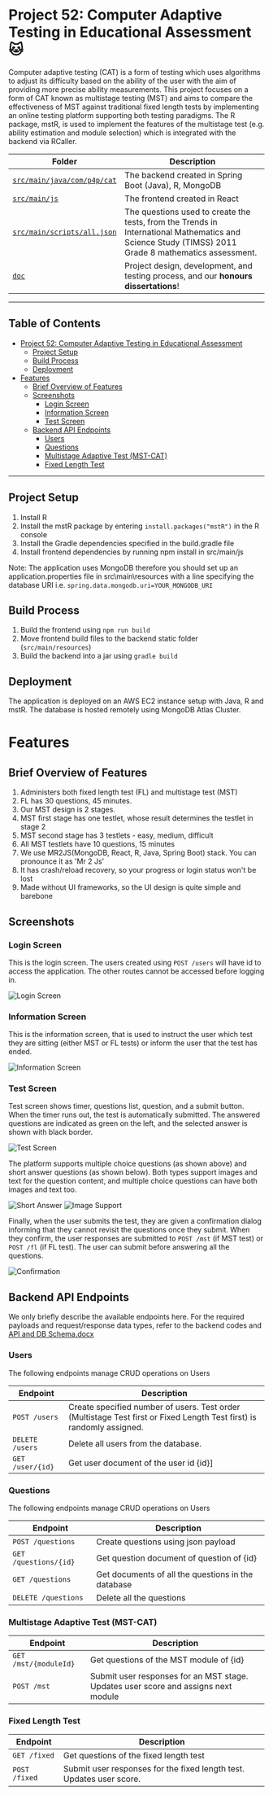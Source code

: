 <!-- TOC --><a name="project-52-computer-adaptive-testing-in-educational-assessment"></a>
# Project 52: Computer Adaptive Testing in Educational Assessment 🐱

Computer adaptive testing (CAT) is a form of testing which uses algorithms to adjust its difficulty based on the ability of the user with the aim of providing more precise ability measurements. This project focuses on a form of CAT known as multistage testing (MST) and aims to compare the effectiveness of MST against traditional fixed length tests by implementing an online testing platform supporting both testing paradigms. The R package, mstR, is used to implement the features of the multistage test (e.g. ability estimation and module selection) which is integrated with the backend via RCaller.

| Folder | Description |
| --- | --- |
| [`src/main/java/com/p4p/cat`](src/main/java/com/p4p/cat) | The backend created in Spring Boot (Java), R, MongoDB |
| [`src/main/js`](src/main/js) | The frontend created in React |
| [`src/main/scripts/all.json`](src/main/scripts/all.json) | The questions used to create the tests, from the Trends in International Mathematics and Science Study (TIMSS) 2011 Grade 8 mathematics assessment. |
| [`doc`](doc) | Project design, development, and testing process, and our **honours dissertations**! |
---
## Table of Contents

<!-- TOC start -->
- [Project 52: Computer Adaptive Testing in Educational Assessment](#project-52-computer-adaptive-testing-in-educational-assessment)
    * [Project Setup](#project-setup)
    * [Build Process](#build-process)
    * [Deployment](#deployment)
- [Features](#features)
    * [Brief Overview of Features](#brief-overview-of-features)
    * [Screenshots](#screenshots)
        + [Login Screen](#login-screen)
        + [Information Screen](#information-screen)
        + [Test Screen](#test-screen)
    * [Backend API Endpoints](#backend-api-endpoints)
        + [Users](#users)
        + [Questions](#questions)
        + [Multistage Adaptive Test (MST-CAT) ](#multistage-adaptive-test-mst-cat)
        + [Fixed Length Test ](#fixed-length-test)
<!-- TOC end -->

---


<!-- TOC --><a name="project-setup"></a>
## Project Setup
1. Install R
2. Install the mstR package by entering ```install.packages("mstR")``` in the R console
3. Install the Gradle dependencies specified in the build.gradle file
4. Install frontend dependencies by running npm install in src/main/js

Note: The application uses MongoDB therefore you should set up an application.properties file in src\main\resources with a line specifying the database URI i.e. ```spring.data.mongodb.uri=YOUR_MONGODB_URI```

<!-- TOC --><a name="build-process"></a>
## Build Process
1. Build the frontend using ```npm run build```
2. Move frontend build files to the backend static folder (`src/main/resources`)
3. Build the backend into a jar using ```gradle build```

<!-- TOC --><a name="deployment"></a>
## Deployment
The application is deployed on an AWS EC2 instance setup with Java, R and mstR. The database is hosted remotely using MongoDB Atlas Cluster.


<!-- TOC --><a name="features"></a>
# Features

<!-- TOC --><a name="brief-overview-of-features"></a>
## Brief Overview of Features
1. Administers both fixed length test (FL) and multistage test (MST)
2. FL has 30 questions, 45 minutes.
3. Our MST design is 2 stages.
4. MST first stage has one testlet, whose result determines the testlet in stage 2
5. MST second stage has 3 testlets - easy, medium, difficult
6. All MST testlets have 10 questions, 15 minutes
7. We use MR2JS(MongoDB, React, R, Java, Spring Boot) stack. You can pronounce it as 'Mr 2 Js'
8. It has crash/reload recovery, so your progress or login status won't be lost
9. Made without UI frameworks, so the UI design is quite simple and barebone

<!-- TOC --><a name="screenshots"></a>
## Screenshots

<!-- TOC --><a name="login-screen"></a>
### Login Screen
This is the login screen. The users created using `POST /users` will have id to access the application.
The other routes cannot be accessed before logging in.

![Login Screen](./login_screen.png)

<!-- TOC --><a name="information-screen"></a>
### Information Screen
This is the information screen, that is used to instruct the user which test they are sitting
(either MST or FL tests) or inform the user that the test has ended.

![Information Screen](./information_screen.png)

<!-- TOC --><a name="test-screen"></a>
### Test Screen
Test screen shows timer, questions list, question, and a submit button. When the timer runs out, the test is
automatically submitted. The answered questions are indicated as green on the left, and the selected answer
is shown with black border.

![Test Screen](./mcq_answer_support.png)

The platform supports multiple choice questions (as shown above) and short answer questions (as shown below). Both types support
images and text for the question content, and multiple choice questions can have both images and text too.

![Short Answer](./short_answer_support.png)
![Image Support](./question_option_image_support.png)

Finally, when the user submits the test, they are given a confirmation dialog informing that they cannot revisit
the questions once they submit. When they confirm, the user responses are submitted to `POST /mst` (if MST test) or `POST /fl` (if FL test).
The user can submit before answering all the questions.

![Confirmation](./confirmation_screen.png)

<!-- TOC --><a name="backend-api-endpoints"></a>
## Backend API Endpoints
We only briefly describe the available endpoints here.
For the required payloads and request/response data types, refer to the backend codes and [API and DB Schema.docx](./doc/Development/API%20and%20DB%20schema.docx)
<!-- TOC --><a name="users"></a>
### Users
The following endpoints manage CRUD operations on Users

| Endpoint | Description | 
|---|---|
| `POST /users` | Create specified number of users. Test order (Multistage Test first or Fixed Length Test first) is randomly assigned. |
| `DELETE /users` | Delete all users from the database. |
| `GET /user/{id}` | Get user document of the user id {id}] |  

<!-- TOC --><a name="questions"></a>
### Questions
The following endpoints manage CRUD operations on Users

| Endpoint | Description | 
|---|---|
| `POST /questions` | Create questions using json payload |
| `GET /questions/{id}` | Get question document of question of {id} |
| `GET /questions` | Get documents of all the questions in the database |
| `DELETE /questions` | Delete all the questions |

<!-- TOC --><a name="multistage-adaptive-test-mst-cat"></a>
### Multistage Adaptive Test (MST-CAT)

| Endpoint | Description |
|---|---|
| `GET /mst/{moduleId}` | Get questions of the MST module of {id} |
| `POST /mst` | Submit user responses for an MST stage. Updates user score and assigns next module |

<!-- TOC --><a name="fixed-length-test"></a>
### Fixed Length Test

| Endpoint | Description | 
|---|---|
| `GET /fixed` | Get questions of the fixed length test |
| `POST /fixed` | Submit user responses for the fixed length test. Updates user score. |